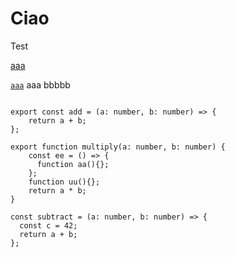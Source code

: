# Ciao


Test

<a href="test/testModule.ts#L5-L11">aaa</a>

<code codelink="test/testModule.ts::multiply"><a href="test/testModule.ts#L5-L11" codelink="test/testModule.ts::multiply">aaa</a></code>
aaa
bbbbb

<pre codelink="test/testModule.ts" href="test/testModule.ts"><code class="language-typescript">
export const add = (a: number, b: number) =&gt; {
    return a + b;
};

export function multiply(a: number, b: number) {
    const ee = () =&gt; {
      function aa(){};
    };
    function uu(){};
    return a * b;
}

const subtract = (a: number, b: number) =&gt; {
  const c = 42;
  return a + b;
};

</code></pre>
